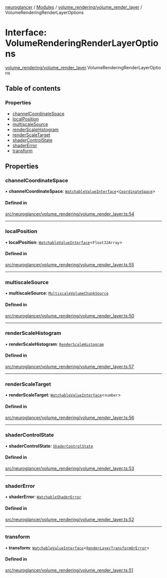 [neuroglancer](../README.md) / [Modules](../modules.md) / [volume\_rendering/volume\_render\_layer](../modules/volume_rendering_volume_render_layer.md) / VolumeRenderingRenderLayerOptions

# Interface: VolumeRenderingRenderLayerOptions

[volume_rendering/volume_render_layer](../modules/volume_rendering_volume_render_layer.md).VolumeRenderingRenderLayerOptions

## Table of contents

### Properties

- [channelCoordinateSpace](volume_rendering_volume_render_layer.VolumeRenderingRenderLayerOptions.md#channelcoordinatespace)
- [localPosition](volume_rendering_volume_render_layer.VolumeRenderingRenderLayerOptions.md#localposition)
- [multiscaleSource](volume_rendering_volume_render_layer.VolumeRenderingRenderLayerOptions.md#multiscalesource)
- [renderScaleHistogram](volume_rendering_volume_render_layer.VolumeRenderingRenderLayerOptions.md#renderscalehistogram)
- [renderScaleTarget](volume_rendering_volume_render_layer.VolumeRenderingRenderLayerOptions.md#renderscaletarget)
- [shaderControlState](volume_rendering_volume_render_layer.VolumeRenderingRenderLayerOptions.md#shadercontrolstate)
- [shaderError](volume_rendering_volume_render_layer.VolumeRenderingRenderLayerOptions.md#shadererror)
- [transform](volume_rendering_volume_render_layer.VolumeRenderingRenderLayerOptions.md#transform)

## Properties

### channelCoordinateSpace

• **channelCoordinateSpace**: [`WatchableValueInterface`](annotation_annotation_layer_state._internal_.WatchableValueInterface.md)<[`CoordinateSpace`](annotation_annotation_layer_state._internal_.CoordinateSpace.md)\>

#### Defined in

[src/neuroglancer/volume_rendering/volume_render_layer.ts:54](https://github.com/ActiveBrainAtlas2/neuroglancer/blob/1beb5d34/src/neuroglancer/volume_rendering/volume_render_layer.ts#L54)

___

### localPosition

• **localPosition**: [`WatchableValueInterface`](annotation_annotation_layer_state._internal_.WatchableValueInterface.md)<`Float32Array`\>

#### Defined in

[src/neuroglancer/volume_rendering/volume_render_layer.ts:55](https://github.com/ActiveBrainAtlas2/neuroglancer/blob/1beb5d34/src/neuroglancer/volume_rendering/volume_render_layer.ts#L55)

___

### multiscaleSource

• **multiscaleSource**: [`MultiscaleVolumeChunkSource`](../classes/datasource._internal_.MultiscaleVolumeChunkSource.md)

#### Defined in

[src/neuroglancer/volume_rendering/volume_render_layer.ts:50](https://github.com/ActiveBrainAtlas2/neuroglancer/blob/1beb5d34/src/neuroglancer/volume_rendering/volume_render_layer.ts#L50)

___

### renderScaleHistogram

• **renderScaleHistogram**: [`RenderScaleHistogram`](../classes/annotation_renderlayer._internal_.RenderScaleHistogram.md)

#### Defined in

[src/neuroglancer/volume_rendering/volume_render_layer.ts:57](https://github.com/ActiveBrainAtlas2/neuroglancer/blob/1beb5d34/src/neuroglancer/volume_rendering/volume_render_layer.ts#L57)

___

### renderScaleTarget

• **renderScaleTarget**: [`WatchableValueInterface`](annotation_annotation_layer_state._internal_.WatchableValueInterface.md)<`number`\>

#### Defined in

[src/neuroglancer/volume_rendering/volume_render_layer.ts:56](https://github.com/ActiveBrainAtlas2/neuroglancer/blob/1beb5d34/src/neuroglancer/volume_rendering/volume_render_layer.ts#L56)

___

### shaderControlState

• **shaderControlState**: [`ShaderControlState`](../classes/webgl_shader_ui_controls.ShaderControlState.md)

#### Defined in

[src/neuroglancer/volume_rendering/volume_render_layer.ts:53](https://github.com/ActiveBrainAtlas2/neuroglancer/blob/1beb5d34/src/neuroglancer/volume_rendering/volume_render_layer.ts#L53)

___

### shaderError

• **shaderError**: [`WatchableShaderError`](../modules/webgl_dynamic_shader.md#watchableshadererror)

#### Defined in

[src/neuroglancer/volume_rendering/volume_render_layer.ts:52](https://github.com/ActiveBrainAtlas2/neuroglancer/blob/1beb5d34/src/neuroglancer/volume_rendering/volume_render_layer.ts#L52)

___

### transform

• **transform**: [`WatchableValueInterface`](annotation_annotation_layer_state._internal_.WatchableValueInterface.md)<[`RenderLayerTransformOrError`](../modules/annotation_annotation_layer_state._internal_.md#renderlayertransformorerror)\>

#### Defined in

[src/neuroglancer/volume_rendering/volume_render_layer.ts:51](https://github.com/ActiveBrainAtlas2/neuroglancer/blob/1beb5d34/src/neuroglancer/volume_rendering/volume_render_layer.ts#L51)
